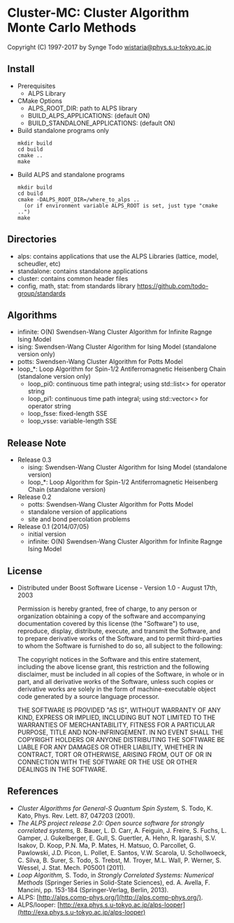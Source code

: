 # Cluster-MC: Cluster Algorithm Monte Carlo Methods

Copyright (C) 1997-2017 by Synge Todo <wistaria@phys.s.u-tokyo.ac.jp>

## Install

* Prerequisites
    * ALPS Library
* CMake Options
    * ALPS_ROOT_DIR: path to ALPS library
    * BUILD_ALPS_APPLICATIONS: (default ON)
    * BUILD_STANDALONE_APPLICATIONS: (default ON)
* Build standalone programs only
    ```
    mkdir build
    cd build
    cmake ..
    make
    ```
* Build ALPS and standalone programs
    ```
    mkdir build
    cd build
    cmake -DALPS_ROOT_DIR=/where_to_alps ..
      (or if environment variable ALPS_ROOT is set, just type "cmake ..")
    make
    ```

## Directories

* alps: contains applications that use the ALPS Libraries (lattice, model, scheudler, etc)
* standalone: contains standalone applications
* cluster: contains common header files
* config, math, stat: from standards library https://github.com/todo-group/standards

## Algorithms

* infinite: O(N) Swendsen-Wang Cluster Algorithm for Infinite Ragnge Ising Model
* ising: Swendsen-Wang Cluster Algorithm for Ising Model (standalone version only)
* potts: Swendsen-Wang Cluster Algorithm for Potts Model
* loop_*: Loop Algorithm for Spin-1/2 Antiferromagnetic Heisenberg Chain (standalone version only)
   * loop_pi0: continuous time path integral; using std::list<> for operator string
   * loop_pi1: continuous time path integral; using std::vector<> for operator string
   * loop_fsse: fixed-length SSE
   * loop_vsse: variable-length SSE

## Release Note

* Release 0.3
    * ising: Swendsen-Wang Cluster Algorithm for Ising Model (standalone version)
    * loop_*: Loop Algorithm for Spin-1/2 Antiferromagnetic Heisenberg Chain (standalone version)
* Release 0.2
    * potts: Swendsen-Wang Cluster Algorithm for Potts Model
    * standalone version of applications
    * site and bond percolation problems
* Release 0.1 (2014/07/05)
    * initial version
    * infinite: O(N) Swendsen-Wang Cluster Algorithm for Infinite Ragnge Ising Model

## License

* Distributed under Boost Software License - Version 1.0 - August 17th, 2003

    Permission is hereby granted, free of charge, to any person or organization obtaining a copy of the software and accompanying documentation covered by this license (the "Software") to use, reproduce, display, distribute, execute, and transmit the Software, and to prepare derivative works of the Software, and to permit third-parties to whom the Software is furnished to do so, all subject to the following:
    
    The copyright notices in the Software and this entire statement, including the above license grant, this restriction and the following disclaimer, must be included in all copies of the Software, in whole or in part, and all derivative works of the Software, unless such copies or derivative works are solely in the form of machine-executable object code generated by a source language processor.
    
    THE SOFTWARE IS PROVIDED "AS IS", WITHOUT WARRANTY OF ANY KIND, EXPRESS OR IMPLIED, INCLUDING BUT NOT LIMITED TO THE WARRANTIES OF MERCHANTABILITY, FITNESS FOR A PARTICULAR PURPOSE, TITLE AND NON-INFRINGEMENT. IN NO EVENT SHALL THE COPYRIGHT HOLDERS OR ANYONE DISTRIBUTING THE SOFTWARE BE LIABLE FOR ANY DAMAGES OR OTHER LIABILITY, WHETHER IN CONTRACT, TORT OR OTHERWISE, ARISING FROM, OUT OF OR IN CONNECTION WITH THE SOFTWARE OR THE USE OR OTHER DEALINGS IN THE SOFTWARE.
 
## References

* _Cluster Algorithms for General-S Quantum Spin System,_ S. Todo, K. Kato, Phys. Rev. Lett. 87, 047203 (2001).
* _The ALPS project release 2.0: Open source software for strongly correlated systems,_ B. Bauer, L. D. Carr, A. Feiguin, J. Freire, S. Fuchs, L. Gamper, J. Gukelberger, E. Gull, S. Guertler, A. Hehn, R. Igarashi, S.V. Isakov, D. Koop, P.N. Ma, P. Mates, H. Matsuo, O. Parcollet, G. Pawlowski, J.D. Picon, L. Pollet, E. Santos, V.W. Scarola, U. Schollwoeck, C. Silva, B. Surer, S. Todo, S. Trebst, M. Troyer, M.L. Wall, P. Werner, S. Wessel, J. Stat. Mech. P05001 (2011).
* _Loop Algorithm,_ S. Todo, in _Strongly Correlated Systems: Numerical Methods_ (Springer Series in Solid-State Sciences), ed. A. Avella, F. Mancini, pp. 153-184 (Springer-Verlag, Berlin, 2013).
* ALPS: [http://alps.comp-phys.org/](http://alps.comp-phys.org/).
* ALPS/looper: [http://exa.phys.s.u-tokyo.ac.jp/alps-looper](http://exa.phys.s.u-tokyo.ac.jp/alps-looper)
